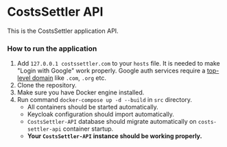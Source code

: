 # CostsSettler API

This is the CostsSettler application API.

### How to run the application

1. Add `127.0.0.1 costssettler.com` to your `hosts` file. It is needed to make "Login with Google" work properly. Google auth services require a [top-level domain](https://en.wikipedia.org/wiki/List_of_Internet_top-level_domains) like `.com`, `.org` etc.
2. Clone the repository.
3. Make sure you have Docker engine installed.
4. Run command `docker-compose up -d --build` in `src` directory.
   * All containers should be started automatically.
   * Keycloak configuration should import automatically.
   * `CostsSettler-API` database should migrate automatically on `costs-settler-api` container startup.
   * **Your `CostsSettler-API` instance should be working properly.**
